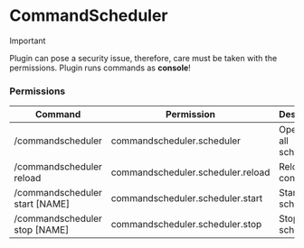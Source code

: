 # CommandScheduler

> [!IMPORTANT]
> Plugin can pose a security issue, therefore, care must be taken with the permissions.
> Plugin runs commands as **console**!

### Permissions
| Command  | Permission | Description |
| ------------- | ------------- | ------------- |
| /commandscheduler  | commandscheduler.scheduler  | Open gui of all schedulers |
| /commandscheduler reload  | commandscheduler.scheduler.reload  | Reloads the config |
| /commandscheduler start [NAME] | commandscheduler.scheduler.start | Starts a scheduler |
| /commandscheduler stop [NAME] | commandscheduler.scheduler.stop | Stops a scheduler |
